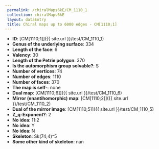 ```yaml
--- 
 permalink: /chiralMaps6kE/CM_1110_1 
 collection: chiralMaps6kE
 layout: dataEntry
 title: Chiral maps up to 6000 edges - CM[1110;1]
---
```


- **ID**: [CM[1110;1]]({{ site.url }}/test/CM_1110_1)
- **Genus of the underlying surface**: 334
- **Length of the face**: 6
- **Valency**: 30
- **Length of the Petrie polygon**: 370
- **Is the automorphism group solvable?**: S
- **Number of vertices**: 74
- **Number of edges**: 1110
- **Number of faces**: 370
- **The map is self-**: none
- **Dual map**: [CM[1110;6]]({{ site.url }}/test/CM_1110_6)
- **Mirror (enantihomorphic) map**: [CM[1110;2]]({{ site.url }}/test/CM_1110_2)
- **Dual of the mirror image**: [CM[1110;5]]({{ site.url }}/test/CM_1110_5)
- **Z_q-Exponent?**: 2
- **No idea**:  11:2
- **No idea**: Y
- **No idea**: N
- **Skeleton**: Sk(74;4)^5
- **Some other kind of skeleton**: nan
